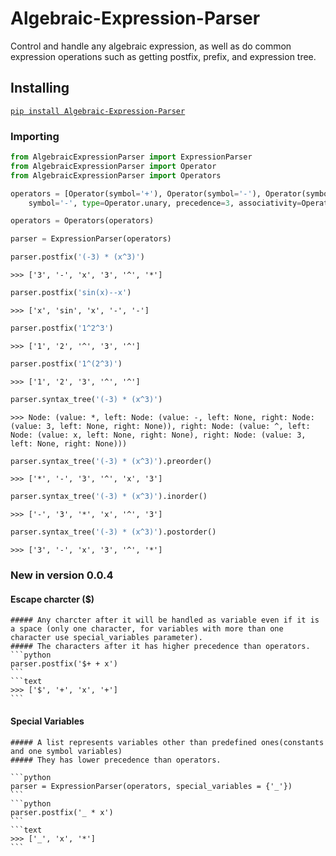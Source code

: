 # Algebraic-Expression-Parser
Control and handle any algebraic expression, as well as do common expression operations such as getting postfix, prefix, and expression tree.


## Installing
[`pip install Algebraic-Expression-Parser`](https://pypi.org/project/Algebraic-Expression-Parser/)

### Importing
```python
from AlgebraicExpressionParser import ExpressionParser
from AlgebraicExpressionParser import Operator
from AlgebraicExpressionParser import Operators
```


```python
operators = [Operator(symbol='+'), Operator(symbol='-'), Operator(symbol='*', precedence=2), Operator(
    symbol='-', type=Operator.unary, precedence=3, associativity=Operator.rtl, position=Operator.prefix), Operator(symbol='^', precedence=4), Operator(symbol='sin', type=Operator.unary, precedence=3, associativity=Operator.rtl, position=Operator.prefix)]

operators = Operators(operators)

parser = ExpressionParser(operators)
```

```python
parser.postfix('(-3) * (x^3)')
```
```text
>>> ['3', '-', 'x', '3', '^', '*']
```

```python
parser.postfix('sin(x)--x')
```
```text
>>> ['x', 'sin', 'x', '-', '-']
```

```python
parser.postfix('1^2^3')
```
```text
>>> ['1', '2', '^', '3', '^']
```

```python
parser.postfix('1^(2^3)')
```
```text
>>> ['1', '2', '3', '^', '^']
```

```python
parser.syntax_tree('(-3) * (x^3)')
```
```text
>>> Node: (value: *, left: Node: (value: -, left: None, right: Node: (value: 3, left: None, right: None)), right: Node: (value: ^, left: Node: (value: x, left: None, right: None), right: Node: (value: 3, left: None, right: None)))
```

```python
parser.syntax_tree('(-3) * (x^3)').preorder()
```
```text
>>> ['*', '-', '3', '^', 'x', '3']
```
```python
parser.syntax_tree('(-3) * (x^3)').inorder()
```
```text
>>> ['-', '3', '*', 'x', '^', '3']
```

```python
parser.syntax_tree('(-3) * (x^3)').postorder()
```
```text
>>> ['3', '-', 'x', '3', '^', '*']
```


### New in version 0.0.4
  #### Escape charcter ($)
    ##### Any charcter after it will be handled as variable even if it is a space (only one character, for variables with more than one character use special_variables parameter).
    ##### The characters after it has higher precedence than operators.
    ```python
    parser.postfix('$+ + x')
    ```
    ```text
    >>> ['$', '+', 'x', '+']
    ```
  #### Special Variables
    ##### A list represents variables other than predefined ones(constants and one symbol variables)
    ##### They has lower precedence than operators.
    
    ```python
    parser = ExpressionParser(operators, special_variables = {'_'})
    ```
    ```python
    parser.postfix('_ * x')
    ```
    ```text
    >>> ['_', 'x', '*']
    ```
    
    
